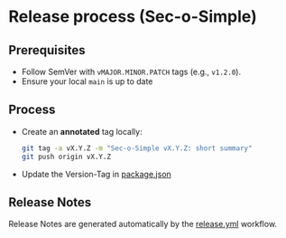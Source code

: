 # Release process (Sec-o-Simple)

## Prerequisites
- Follow SemVer with `vMAJOR.MINOR.PATCH` tags (e.g., `v1.2.0`).
- Ensure your local `main` is up to date

## Process
- Create an **annotated** tag locally:
   ```bash
   git tag -a vX.Y.Z -m "Sec-o-Simple vX.Y.Z: short summary"
   git push origin vX.Y.Z
   ```
- Update the Version-Tag in [package.json](./package.json)

## Release Notes
Release Notes are generated automatically by the [release.yml](./github/workflows/release.yml) workflow.